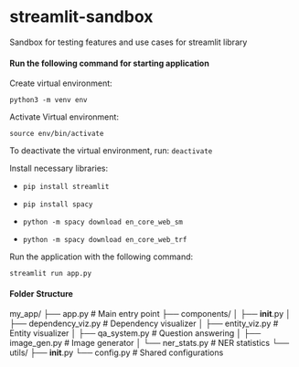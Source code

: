 # streamlit-sandbox
Sandbox for testing features and use cases for streamlit library

#### Run the following command for starting application

Create virtual environment:

 `python3 -m venv env`
 
 Activate Virtual environment:
 
 `source env/bin/activate`
 
 To deactivate the virtual environment, run:
 `deactivate`
 
Install necessary libraries:

 - `pip install streamlit`

 - `pip install spacy`

 - `python -m spacy download en_core_web_sm`

 - `python -m spacy download en_core_web_trf`

Run the application with the following command:

 `streamlit run app.py`


#### Folder Structure
my_app/
├── app.py                  # Main entry point
├── components/
│   ├── __init__.py
│   ├── dependency_viz.py   # Dependency visualizer
│   ├── entity_viz.py       # Entity visualizer
│   ├── qa_system.py       # Question answering
│   ├── image_gen.py       # Image generator
│   └── ner_stats.py       # NER statistics
└── utils/
    ├── __init__.py
    └── config.py          # Shared configurations